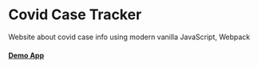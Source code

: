 # Covid Case Tracker
Website about covid case info using modern vanilla JavaScript, Webpack

#### [Demo App](https://corona.smkalirsyadtegal.sch.id/)

